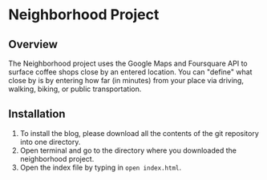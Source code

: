 # Neighborhood Project

## Overview
The Neighborhood project uses the Google Maps and Foursquare API to surface coffee shops close by an entered location.  You can "define" what close by is by entering how far (in minutes) from your place via driving, walking, biking, or public transportation.   

## Installation
1. To install the blog, please download all the contents of the git repository into one directory.
2. Open terminal and go to the directory where you downloaded the neighborhood project.
3. Open the index file by typing in `open index.html`.  